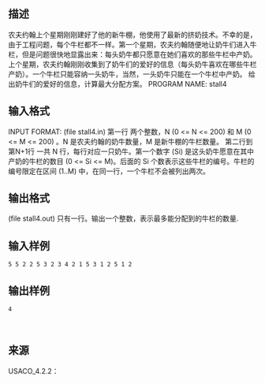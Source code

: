 ## 描述

农夫约翰上个星期刚刚建好了他的新牛棚，他使用了最新的挤奶技术。不幸的是，由于工程问题，每个牛栏都不一样。第一个星期，农夫约翰随便地让奶牛们进入牛栏，但是问题很快地显露出来：每头奶牛都只愿意在她们喜欢的那些牛栏中产奶。上个星期，农夫约翰刚刚收集到了奶牛们的爱好的信息（每头奶牛喜欢在哪些牛栏产奶）。一个牛栏只能容纳一头奶牛，当然，一头奶牛只能在一个牛栏中产奶。 给出奶牛们的爱好的信息，计算最大分配方案。 PROGRAM NAME: stall4 

## 输入格式

INPUT FORMAT: (file stall4.in) 第一行 两个整数，N (0 <= N <= 200) 和 M (0 <= M <= 200) 。N 是农夫约翰的奶牛数量，M 是新牛棚的牛栏数量。 第二行到第N+1行 一共 N 行，每行对应一只奶牛。第一个数字 (Si) 是这头奶牛愿意在其中产奶的牛栏的数目 (0 <= Si <= M)。后面的 Si 个数表示这些牛栏的编号。牛栏的编号限定在区间 (1..M) 中，在同一行，一个牛栏不会被列出两次。 

## 输出格式

(file stall4.out) 只有一行。输出一个整数，表示最多能分配到的牛栏的数量. 

## 输入样例

```plaintext
5 5 2 2 5 3 2 3 4 2 1 5 3 1 2 5 1 2 
```

## 输出样例

```plaintext
4 
```



 

## 来源

USACO_4.2.2：

